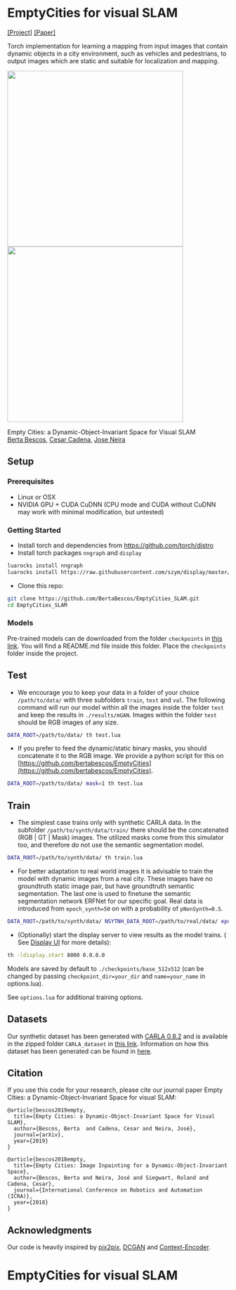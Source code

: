 
# EmptyCities for visual SLAM

[[Project]](https://bertabescos.github.io/EmptyCities/)   [[Paper]]()

Torch implementation for learning a mapping from input images that contain dynamic objects in a city environment, such as vehicles and pedestrians, to output images which are static and suitable for localization and mapping. 

<img src="imgs/CARLA.gif" width="400px" /> <img src="imgs/CITYSCAPES.gif" width="400px" />

Empty Cities: a Dynamic-Object-Invariant Space for Visual SLAM  
[Berta Bescos](https://bertabescos.github.io/), [Cesar Cadena](http://n.ethz.ch/~cesarc/), [Jose Neira](http://webdiis.unizar.es/~neira/)

## Setup

### Prerequisites
- Linux or OSX
- NVIDIA GPU + CUDA CuDNN (CPU mode and CUDA without CuDNN may work with minimal modification, but untested)

### Getting Started
- Install torch and dependencies from https://github.com/torch/distro
- Install torch packages `nngraph` and `display`
```bash
luarocks install nngraph
luarocks install https://raw.githubusercontent.com/szym/display/master/display-scm-0.rockspec
```
- Clone this repo:
```bash
git clone https://github.com/BertaBescos/EmptyCities_SLAM.git
cd EmptyCities_SLAM
```

### Models
Pre-trained models can de downloaded from the folder `checkpoints` in [this link](https://drive.google.com/drive/folders/1aDO7_HtVkCncGew9ZMpDJ9KCT4fYD8hm?usp=sharing). You will find a README.md file inside this folder. Place the `checkpoints` folder inside the project. 

## Test

- We encourage you to keep your data in a folder of your choice `/path/to/data/` with three subfolders `train`, `test` and `val`. The following command will run our model within all the images inside the folder `test` and keep the results in `./results/mGAN`. Images within the folder `test` should be RGB images of any size.
```bash
DATA_ROOT=/path/to/data/ th test.lua
```
- If you prefer to feed the dynamic/static binary masks, you should concatenate it to the RGB image. We provide a python script for this on [https://github.com/bertabescos/EmptyCities](https://github.com/bertabescos/EmptyCities).
```bash
DATA_ROOT=/path/to/data/ mask=1 th test.lua
```

## Train

- The simplest case trains only with synthetic CARLA data. In the subfolder `/path/to/synth/data/train/` there should be the concatenated (RGB | GT | Mask) images. The utilized masks come from this simulator too, and therefore do not use the semantic segmentation model.
```bash
DATA_ROOT=/path/to/synth/data/ th train.lua
```
- For better adaptation to real world images it is advisable to train the model with dynamic images from a real city. These images have no groundtruth static image pair, but have groundtruth semantic segmentation. The last one is used to finetune the semantic segmentation network ERFNet for our specific goal. Real data is introduced from `epoch_synth=50` on with a probability of `pNonSynth=0.5`.
```bash
DATA_ROOT=/path/to/synth/data/ NSYTNH_DATA_ROOT=/path/to/real/data/ epoch_synth=50 pNonSynth=0.5 th train.lua
```
- (Optionally) start the display server to view results as the model trains. ( See [Display UI](#display-ui) for more details):
```bash
th -ldisplay.start 8000 0.0.0.0
```

Models are saved by default to `./checkpoints/base_512x512` (can be changed by passing `checkpoint_dir=your_dir` and `name=your_name` in options.lua).

See `options.lua` for additional training options.

## Datasets
Our synthetic dataset has been generated with [CARLA 0.8.2](https://drive.google.com/file/d/1ZtVt1AqdyGxgyTm69nzuwrOYoPUn_Dsm/view) and is available in the zipped folder `CARLA_dataset` in [this link](https://drive.google.com/drive/folders/1aDO7_HtVkCncGew9ZMpDJ9KCT4fYD8hm?usp=sharing). Information on how this dataset has been generated can be found in [here](https://github.com/bertabescos/EmptyCities).


## Citation
If you use this code for your research, please cite our journal paper Empty Cities: a Dynamic-Object-Invariant Space for visual SLAM</a>:

```
@article{bescos2019empty,
  title={Empty Cities: a Dynamic-Object-Invariant Space for Visual SLAM},
  author={Bescos, Berta  and Cadena, Cesar and Neira, José},
  journal={arXiv},
  year={2019}
}
```

```
@article{bescos2018empty,
  title={Empty Cities: Image Inpainting for a Dynamic-Object-Invariant Space},
  author={Bescos, Berta and Neira, José and Siegwart, Roland and Cadena, Cesar},
  journal={International Conference on Robotics and Automation (ICRA)},
  year={2018}
}
```


## Acknowledgments
Our code is heavily inspired by [pix2pix](https://github.com/phillipi/pix2pix), [DCGAN](https://github.com/soumith/dcgan.torch) and [Context-Encoder](https://github.com/pathak22/context-encoder).

# EmptyCities for visual SLAM

